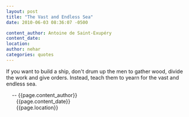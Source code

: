 ```yaml
---
layout: post
title: "The Vast and Endless Sea"
date: 2010-06-03 08:36:07 -0500

content_author: Antoine de Saint-Exupéry
content_date:
location:
author: nehar
categories: quotes
---
```


 If you want to build a ship, don't drum up the men to gather wood,
 divide the work and give orders. Instead, teach them to yearn for 
 the vast and endless sea.

&nbsp;&nbsp;&nbsp;&nbsp;-- {{page.content_author}} <br>
&nbsp;&nbsp;&nbsp;&nbsp;&nbsp;&nbsp;&nbsp;{{page.content_date}} <br>
&nbsp;&nbsp;&nbsp;&nbsp;&nbsp;&nbsp;&nbsp;{{page.location}}
